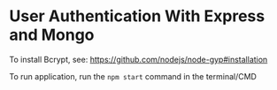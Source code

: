 # User Authentication With Express and Mongo

To install Bcrypt, see: https://github.com/nodejs/node-gyp#installation

To run application, run the `npm start` command in the terminal/CMD
